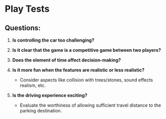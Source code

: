 # Play Tests

## Questions:

1. **Is controlling the car too challenging?**
   
2. **Is it clear that the game is a competitive game between two players?**
   
3. **Does the element of time affect decision-making?**
   
4. **Is it more fun when the features are realistic or less realistic?**
   - Consider aspects like collision with trees/stones, sound effects realism, etc.
   
5. **Is the driving experience exciting?**
   - Evaluate the worthiness of allowing sufficient travel distance to the parking destination.
